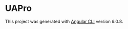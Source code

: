 # UAPro

This project was generated with [Angular CLI](https://github.com/angular/angular-cli) version 6.0.8.
